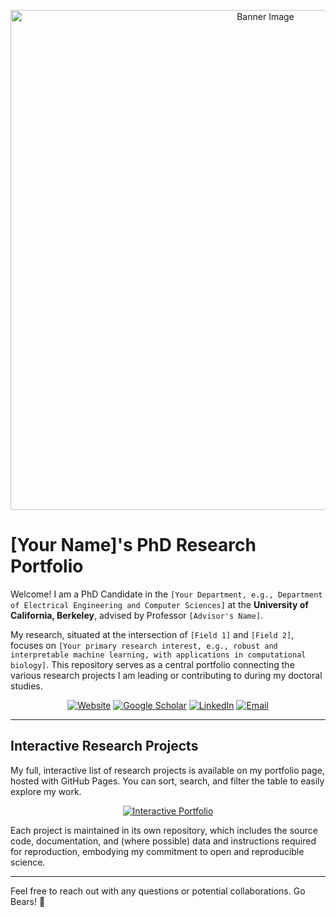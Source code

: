 <p align="center">
  <img src="[LINK_TO_YOUR_BANNER_IMAGE.PNG]" width="800" alt="Banner Image">
</p>

# [Your Name]'s PhD Research Portfolio

Welcome! I am a PhD Candidate in the `[Your Department, e.g., Department of Electrical Engineering and Computer Sciences]` at the **University of California, Berkeley**, advised by Professor `[Advisor's Name]`.

My research, situated at the intersection of `[Field 1]` and `[Field 2]`, focuses on `[Your primary research interest, e.g., robust and interpretable machine learning, with applications in computational biology]`. This repository serves as a central portfolio connecting the various research projects I am leading or contributing to during my doctoral studies.

<p align="center">
  <a href="[LINK_TO_YOUR_PERSONAL_WEBSITE]"><img src="https://img.shields.io/badge/Website-3b5998?style=for-the-badge&logo=googlechrome&logoColor=white" alt="Website"></a>
  <a href="[LINK_TO_YOUR_GOOGLE_SCHOLAR]"><img src="https://img.shields.io/badge/Google_Scholar-4285F4?style=for-the-badge&logo=googlescholar&logoColor=white" alt="Google Scholar"></a>
  <a href="[LINK_TO_YOUR_LINKEDIN]"><img src="https://img.shields.io/badge/LinkedIn-0077B5?style=for-the-badge&logo=linkedin&logoColor=white" alt="LinkedIn"></a>
  <a href="mailto:[YOUR_BERKELEY_EMAIL]"><img src="https://img.shields.io/badge/Email-D14836?style=for-the-badge&logo=gmail&logoColor=white" alt="Email"></a>
</p>

---

## Interactive Research Projects

My full, interactive list of research projects is available on my portfolio page, hosted with GitHub Pages. You can sort, search, and filter the table to easily explore my work.

<p align="center">
  <a href="https://[YOUR-USERNAME].github.io/[YOUR-REPOSITORY-NAME]/">
    <img src="https://img.shields.io/badge/View_Interactive_Portfolio-2ea44f?style=for-the-badge&logo=github&logoColor=white" alt="Interactive Portfolio">
  </a>
</p>

Each project is maintained in its own repository, which includes the source code, documentation, and (where possible) data and instructions required for reproduction, embodying my commitment to open and reproducible science.

---

Feel free to reach out with any questions or potential collaborations. Go Bears! 🐻
